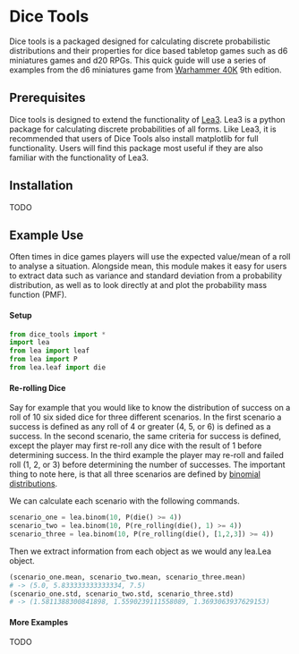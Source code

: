 # Dice Tools 

Dice tools is a packaged designed for calculating discrete probabilistic distributions 
and their properties for dice based tabletop games such as d6 miniatures games and d20 
RPGs. This quick guide will use a series of examples from the d6 miniatures game from 
[Warhammer 40K](https://warhammer40000.com/) 9th edition. 

## Prerequisites

Dice tools is designed to extend the functionality of [Lea3](https://bitbucket.org/piedenis/lea/src/dev_lea3/). 
Lea3 is a python package for calculating discrete probabilities of all forms. 
Like Lea3, it is recommended that users of Dice Tools also install matplotlib for 
full functionality. Users will find this package most useful if they are also familiar 
with the functionality of Lea3. 

## Installation 
TODO

## Example Use

Often times in dice games players will use the expected value/mean of a roll to analyse
a situation. Alongside mean, this module makes it easy for users to extract data such as 
variance and standard deviation from a probability distribution, as well as to look 
directly at and plot the probability mass function (PMF).

#### Setup

```python
from dice_tools import *
import lea
from lea import leaf 
from lea import P
from lea.leaf import die 
```

#### Re-rolling Dice

Say for example that you would like to know the distribution of success on a roll of 10 six sided 
dice for three different scenarios. In the first scenario a success is defined as any roll of 4 
or greater (4, 5, or 6) is defined as a success. In the second scenario, the same criteria for 
success is defined, except the player may first re-roll any dice with the result of 1 before 
determining success. In the third example the player may re-roll and failed roll (1, 2, or 3) 
before determining the number of successes. The important thing to note here, is that all three
scenarios are defined by [binomial distributions](https://en.wikipedia.org/wiki/Binomial_distribution). 

We can calculate each scenario with the following commands. 
```python
scenario_one = lea.binom(10, P(die() >= 4))
scenario_two = lea.binom(10, P(re_rolling(die(), 1) >= 4))
scenario_three = lea.binom(10, P(re_rolling(die(), [1,2,3]) >= 4))
```

Then we extract information from each object as we would any lea.Lea object. 
```python
(scenario_one.mean, scenario_two.mean, scenario_three.mean)
# -> (5.0, 5.833333333333334, 7.5)
(scenario_one.std, scenario_two.std, scenario_three.std)
# -> (1.5811388300841898, 1.5590239111558089, 1.3693063937629153)
```

#### More Examples
TODO 